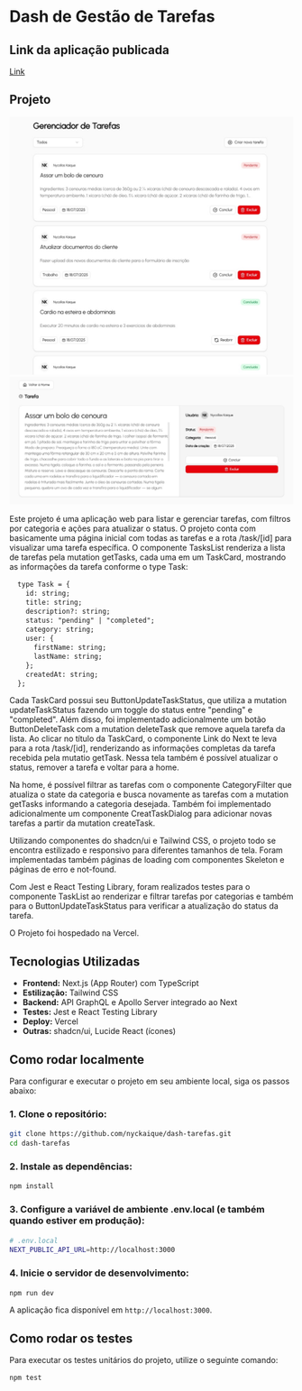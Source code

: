 # Dash de Gestão de Tarefas

## Link da aplicação publicada

[Link](https://dash-tarefas-git-main-nyckaiques-projects.vercel.app)

## Projeto

![Screenshot da Home](./public/screenshot-01.jpg)
![Screenshot da Task](./public/screenshot-02.jpg)

Este projeto é uma aplicação web para listar e gerenciar tarefas, com filtros por categoria e ações para atualizar o status. O projeto conta com basicamente uma página inicial com todas as tarefas e a rota /task/[id] para visualizar uma tarefa específica. O componente TasksList renderiza a lista de tarefas pela mutation getTasks, cada uma em um TaskCard, mostrando as informações da tarefa conforme o type Task:

```
  type Task = {
    id: string;
    title: string;
    description?: string;
    status: "pending" | "completed";
    category: string;
    user: {
      firstName: string;
      lastName: string;
    };
    createdAt: string;
  };
```

Cada TaskCard possui seu ButtonUpdateTaskStatus, que utiliza a mutation updateTaskStatus fazendo um toggle do status entre "pending" e "completed". Além disso, foi implementado adicionalmente um botão ButtonDeleteTask com a mutation deleteTask que remove aquela tarefa da lista. Ao clicar no título da TaskCard, o componente Link do Next te leva para a rota /task/[id], renderizando as informações completas da tarefa recebida pela mutatio getTask. Nessa tela também é possível atualizar o status, remover a tarefa e voltar para a home.

Na home, é possível filtrar as tarefas com o componente CategoryFilter que atualiza o state da categoria e busca novamente as tarefas com a mutation getTasks informando a categoria desejada. Também foi implementado adicionalmente um componente CreatTaskDialog para adicionar novas tarefas a partir da mutation createTask.

Utilizando componentes do shadcn/ui e Tailwind CSS, o projeto todo se encontra estilizado e responsivo para diferentes tamanhos de tela. Foram implementadas também páginas de loading com componentes Skeleton e páginas de erro e not-found.

Com Jest e React Testing Library, foram realizados testes para o componente TaskList ao renderizar e filtrar tarefas por categorias e também para o ButtonUpdateTaskStatus para verificar a atualização do status da tarefa.

O Projeto foi hospedado na Vercel.

## Tecnologias Utilizadas

- **Frontend:** Next.js (App Router) com TypeScript
- **Estilização:** Tailwind CSS
- **Backend:** API GraphQL e Apollo Server integrado ao Next
- **Testes:** Jest e React Testing Library
- **Deploy:** Vercel
- **Outras:** shadcn/ui, Lucide React (ícones)

## Como rodar localmente

Para configurar e executar o projeto em seu ambiente local, siga os passos abaixo:

### 1. Clone o repositório:

```bash
git clone https://github.com/nyckaique/dash-tarefas.git
cd dash-tarefas
```

### 2. Instale as dependências:

```bash
npm install
```

### 3. Configure a variável de ambiente .env.local (e também quando estiver em produção):

```bash
# .env.local
NEXT_PUBLIC_API_URL=http://localhost:3000
```

### 4. Inicie o servidor de desenvolvimento:

```bash
npm run dev
```

A aplicação fica disponível em `http://localhost:3000`.

## Como rodar os testes

Para executar os testes unitários do projeto, utilize o seguinte comando:

```bash
npm test
```
